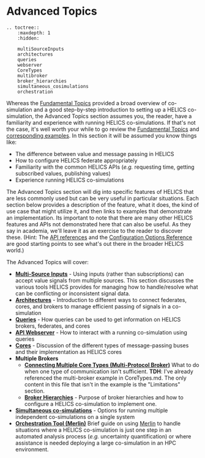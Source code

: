 # Advanced Topics

```eval_rst
.. toctree::
    :maxdepth: 1
    :hidden:

    multiSourceInputs
    architectures
    queries
    webserver
    CoreTypes
    multibroker
    broker_hierarchies
    simultaneous_cosimulations
    orchestration

```

Whereas the [Fundamental Topics](../fundamental_topics/fundamental_topics_index.md) provided a broad overview of co-simulation and a good step-by-step introduction to setting up a HELICS co-simulation, the
Advanced Topics section assumes you, the reader, have a familiarity and experience with running HELICS co-simulations. If that's not the case, it's well worth your while to go review the [Fundamental Topics](../fundamental_topics/fundamental_topics_index.md) and [corresponding examples](../examples/fundamental_examples/fundamental_examples_index.md). In this section it will be assumed you know things like: 

- The difference between value and message passing in HELICS
- How to configure HELICS federate appropriately 
- Familiarity with the common HELICS APIs (_e.g._ requesting time, getting subscribed values, publishing values) 
- Experience running HELICS co-simulations

The Advanced Topics section will dig into specific features of HELICS that are less commonly used but can be very useful in particular situations. Each section below provides a description of the feature, what it does, the kind of use case that might utilize it, and then links to examples that demonstrate an implementation. Its important to note that there are many other HELICS features and APIs not demonstrated here that can also be useful. As they say in academia, we'll leave it as an exercise to the reader to discover these. (Hint: The [API references](../../api-reference) and the [Configuration Options Reference](../configuration_options_reference.md) are good starting points to see what's out there in the broader HELICS world.)

The Advanced Topics will cover:

- [**Multi-Source Inputs**](./multiSourceInputs.md) - Using inputs (rather than subscriptions) can accept value signals from multiple sources. This section discusses the various tools HELICS provides for managing how to handle/resolve what can be conflicting or inconsistent signal data.
- [**Architectures**](./architectures.md) - Introduction to different ways to connect federates, cores, and brokers to manage efficient passing of signals in a co-simulation
- [**Queries**](./queries.md) - How queries can be used to get information on HELICS brokers, federates, and cores
- [**API Webserver**](./webserver.md) - How to interact with a running co-simulation using queries
- [**Cores**](./CoreTypes.md) - Discussion of the different types of message-passing buses and their implementation as HELICS cores
- **Multiple Brokers**
  - [**Connecting Multiple Core Types (Multi-Protocol Broker)**](./multibroker.md) What to do when one type of communication isn't sufficient. **TDH**: I've already referenced the multi-broker example in CoreTypes.md. The only content in this file that isn't in the example is the "Limitations" section.
  - [**Broker Hierarchies**](./broker_hierarchies.md) - Purpose of broker hierarchies and how to configure a HELICS co-simulation to implement one.
- [**Simultaneous co-simulations**](./simultaneous_cosimulations.md) - Options for running multiple independent co-simulations on a single system
- [**Orchestration Tool (Merlin)**](./orchestration.md) Brief guide on using [Merlin](https://github.com/LLNL/merlin) to handle situations where a HELICS co-simulation is just one step in an automated analysis process (_e.g._ uncertainty quantification) or where assistance is needed deploying a large co-simulation in an HPC environment.
